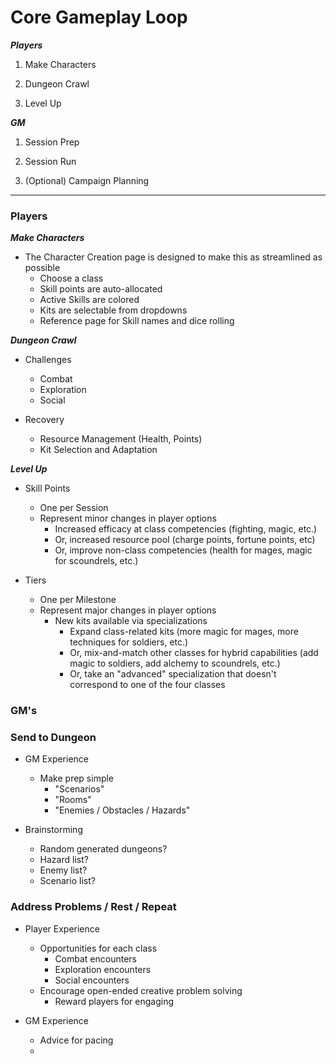 # Core Gameplay Loop

***Players***

1. Make Characters

2. Dungeon Crawl

3. Level Up

***GM***

1. Session Prep

2. Session Run

3. (Optional) Campaign Planning


---

### Players

***Make Characters***

- The Character Creation page is designed to make this as streamlined as possible
  - Choose a class
  - Skill points are auto-allocated
  - Active Skills are colored
  - Kits are selectable from dropdowns
  - Reference page for Skill names and dice rolling


***Dungeon Crawl***

* Challenges
  * Combat
  * Exploration
  * Social

* Recovery
  * Resource Management (Health, Points)
  * Kit Selection and Adaptation


***Level Up***

* Skill Points
  * One per Session
  * Represent minor changes in player options
    * Increased efficacy at class competencies (fighting, magic, etc.)
    * Or, increased resource pool (charge points, fortune points, etc)
    * Or, improve non-class competencies (health for mages, magic for scoundrels, etc.)

* Tiers
  * One per Milestone
  * Represent major changes in player options
    * New kits available via specializations
      * Expand class-related kits (more magic for mages, more techniques for soldiers, etc.)
      * Or, mix-and-match other classes for hybrid capabilities (add magic to soldiers, add alchemy to scoundrels, etc.)
      * Or, take an "advanced" specialization that doesn't correspond to one of the four classes


### GM's

### Send to Dungeon

- GM Experience

  - Make prep simple
    - "Scenarios"
    - "Rooms"
    - "Enemies / Obstacles / Hazards"

- Brainstorming
  - Random generated dungeons?
  - Hazard list?
  - Enemy list?
  - Scenario list?

### Address Problems / Rest / Repeat

- Player Experience

  - Opportunities for each class
    - Combat encounters
    - Exploration encounters
    - Social encounters
  - Encourage open-ended creative problem solving
    - Reward players for engaging

- GM Experience
  - Advice for pacing
  -
